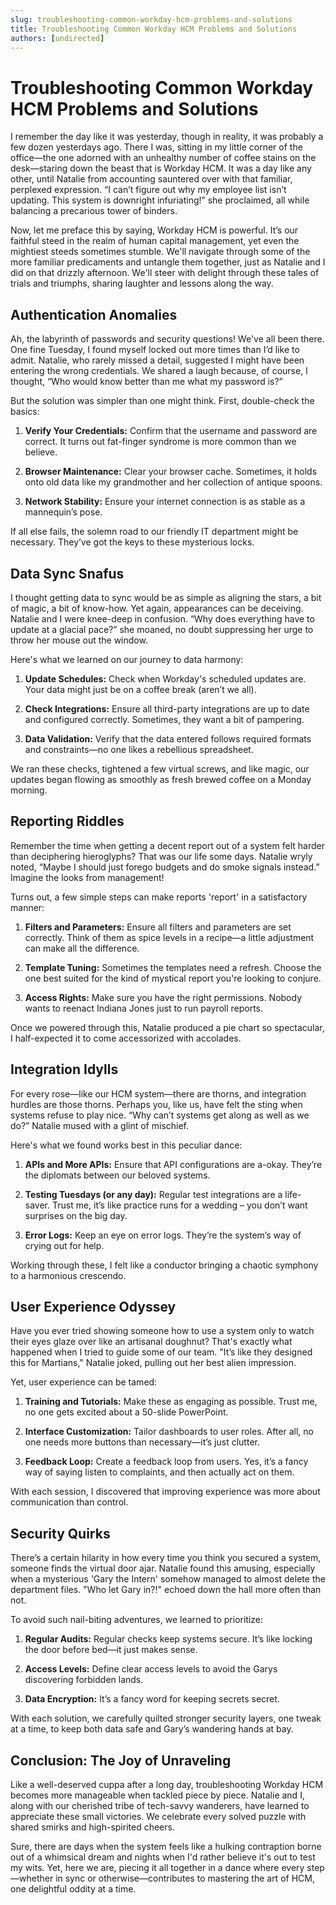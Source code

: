 ```yaml
---
slug: troubleshooting-common-workday-hcm-problems-and-solutions
title: Troubleshooting Common Workday HCM Problems and Solutions
authors: [undirected]
---
```



# Troubleshooting Common Workday HCM Problems and Solutions

I remember the day like it was yesterday, though in reality, it was probably a few dozen yesterdays ago. There I was, sitting in my little corner of the office—the one adorned with an unhealthy number of coffee stains on the desk—staring down the beast that is Workday HCM. It was a day like any other, until Natalie from accounting sauntered over with that familiar, perplexed expression. “I can’t figure out why my employee list isn’t updating. This system is downright infuriating!” she proclaimed, all while balancing a precarious tower of binders. 

Now, let me preface this by saying, Workday HCM is powerful. It’s our faithful steed in the realm of human capital management, yet even the mightiest steeds sometimes stumble. We'll navigate through some of the more familiar predicaments and untangle them together, just as Natalie and I did on that drizzly afternoon. We'll steer with delight through these tales of trials and triumphs, sharing laughter and lessons along the way.

## Authentication Anomalies

Ah, the labyrinth of passwords and security questions! We've all been there. One fine Tuesday, I found myself locked out more times than I’d like to admit. Natalie, who rarely missed a detail, suggested I might have been entering the wrong credentials. We shared a laugh because, of course, I thought, “Who would know better than me what my password is?”

But the solution was simpler than one might think. First, double-check the basics:

1. **Verify Your Credentials:** Confirm that the username and password are correct. It turns out fat-finger syndrome is more common than we believe.

2. **Browser Maintenance:** Clear your browser cache. Sometimes, it holds onto old data like my grandmother and her collection of antique spoons.

3. **Network Stability:** Ensure your internet connection is as stable as a mannequin’s pose.

If all else fails, the solemn road to our friendly IT department might be necessary. They’ve got the keys to these mysterious locks.

## Data Sync Snafus

I thought getting data to sync would be as simple as aligning the stars, a bit of magic, a bit of know-how. Yet again, appearances can be deceiving. Natalie and I were knee-deep in confusion. “Why does everything have to update at a glacial pace?” she moaned, no doubt suppressing her urge to throw her mouse out the window.

Here's what we learned on our journey to data harmony:

1. **Update Schedules:** Check when Workday's scheduled updates are. Your data might just be on a coffee break (aren’t we all).

2. **Check Integrations:** Ensure all third-party integrations are up to date and configured correctly. Sometimes, they want a bit of pampering.

3. **Data Validation:** Verify that the data entered follows required formats and constraints—no one likes a rebellious spreadsheet.

We ran these checks, tightened a few virtual screws, and like magic, our updates began flowing as smoothly as fresh brewed coffee on a Monday morning.

## Reporting Riddles

Remember the time when getting a decent report out of a system felt harder than deciphering hieroglyphs? That was our life some days. Natalie wryly noted, “Maybe I should just forego budgets and do smoke signals instead.” Imagine the looks from management!

Turns out, a few simple steps can make reports 'report' in a satisfactory manner:

1. **Filters and Parameters:** Ensure all filters and parameters are set correctly. Think of them as spice levels in a recipe—a little adjustment can make all the difference.

2. **Template Tuning:** Sometimes the templates need a refresh. Choose the one best suited for the kind of mystical report you're looking to conjure.

3. **Access Rights:** Make sure you have the right permissions. Nobody wants to reenact Indiana Jones just to run payroll reports.

Once we powered through this, Natalie produced a pie chart so spectacular, I half-expected it to come accessorized with accolades.

## Integration Idylls

For every rose—like our HCM system—there are thorns, and integration hurdles are those thorns. Perhaps you, like us, have felt the sting when systems refuse to play nice. “Why can’t systems get along as well as we do?” Natalie mused with a glint of mischief.

Here's what we found works best in this peculiar dance:

1. **APIs and More APIs:** Ensure that API configurations are a-okay. They’re the diplomats between our beloved systems.

2. **Testing Tuesdays (or any day):** Regular test integrations are a life-saver. Trust me, it’s like practice runs for a wedding – you don’t want surprises on the big day.

3. **Error Logs:** Keep an eye on error logs. They’re the system’s way of crying out for help.

Working through these, I felt like a conductor bringing a chaotic symphony to a harmonious crescendo.

## User Experience Odyssey

Have you ever tried showing someone how to use a system only to watch their eyes glaze over like an artisanal doughnut? That's exactly what happened when I tried to guide some of our team. "It’s like they designed this for Martians," Natalie joked, pulling out her best alien impression.

Yet, user experience can be tamed:

1. **Training and Tutorials:** Make these as engaging as possible. Trust me, no one gets excited about a 50-slide PowerPoint.

2. **Interface Customization:** Tailor dashboards to user roles. After all, no one needs more buttons than necessary—it’s just clutter.

3. **Feedback Loop:** Create a feedback loop from users. Yes, it’s a fancy way of saying listen to complaints, and then actually act on them.

With each session, I discovered that improving experience was more about communication than control.

## Security Quirks

There’s a certain hilarity in how every time you think you secured a system, someone finds the virtual door ajar. Natalie found this amusing, especially when a mysterious 'Gary the Intern' somehow managed to almost delete the department files. "Who let Gary in?!" echoed down the hall more often than not.

To avoid such nail-biting adventures, we learned to prioritize:

1. **Regular Audits:** Regular checks keep systems secure. It’s like locking the door before bed—it just makes sense.

2. **Access Levels:** Define clear access levels to avoid the Garys discovering forbidden lands.

3. **Data Encryption:** It’s a fancy word for keeping secrets secret.

With each solution, we carefully quilted stronger security layers, one tweak at a time, to keep both data safe and Gary’s wandering hands at bay.

## Conclusion: The Joy of Unraveling

Like a well-deserved cuppa after a long day, troubleshooting Workday HCM becomes more manageable when tackled piece by piece. Natalie and I, along with our cherished tribe of tech-savvy wanderers, have learned to appreciate these small victories. We celebrate every solved puzzle with shared smirks and high-spirited cheers. 

Sure, there are days when the system feels like a hulking contraption borne out of a whimsical dream and nights when I'd rather believe it's out to test my wits. Yet, here we are, piecing it all together in a dance where every step—whether in sync or otherwise—contributes to mastering the art of HCM, one delightful oddity at a time.